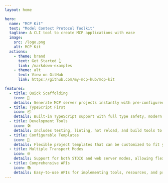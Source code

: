 ```yaml
---
layout: home

hero:
  name: "MCP Kit"
  text: "Model Context Protocol Toolkit"
  tagline: A CLI tool to create MCP applications with ease
  image:
    src: /logo.png
    alt: MCP Kit
  actions:
    - theme: brand
      text: Get Started 👆
      link: /markdown-examples
    - theme: alt
      text: View on GitHub
      link: https://github.com/my-mcp-hub/mcp-kit

features:
  - title: Quick Scaffolding
    icon: 🚀
    details: Generate MCP server projects instantly with pre-configured TypeScript setup and development tools.
  - title: TypeScript First
    icon: 📦
    details: Built-in TypeScript support with full type safety, modern ES modules, and excellent developer experience.
  - title: Development Tools
    icon: 🛠️️
    details: Includes testing, linting, hot reload, and build tools to streamline your development workflow.
  - title: Configurable Templates
    icon: 🔧️
    details: Flexible project templates that can be customized to fit your specific use case and requirements.
  - title: Multiple Transport Modes
    icon: 🌐️
    details: Support for both STDIO and web server modes, allowing flexible deployment options.
  - title: Comprehensive APIs
    icon: 📚️
    details: Easy-to-use APIs for implementing tools, resources, and prompts following MCP specifications.
---
```


